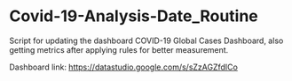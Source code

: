 # Covid-19-Analysis-Date_Routine
Script for updating the dashboard COVID-19 Global Cases Dashboard, also getting metrics after applying rules for better measurement.

Dashboard link: https://datastudio.google.com/s/sZzAGZfdICo
